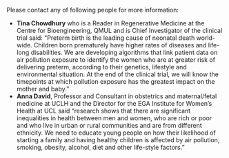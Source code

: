 Please contact any of following people for more information:

- **Tina Chowdhury** who is a Reader in Regenerative Medicine at the Centre for Bioengineering, QMUL and is Chief Investigator of the clinical trial said: "Preterm birth is the leading cause of neonatal death world-wide. Children born prematurely have higher rates of diseases and life-long disabilities. We are developing algorithms that link patient data on air pollution exposure to identify the women who are at greater risk of delivering preterm, according to their genetics, lifestyle and environmental situation. At the end of the clinical trial, we will know the timepoints at which pollution exposure has the greatest impact on the mother and baby.”
- **Anna David**, Professor and Consultant in obstetrics and maternal/fetal medicine at UCLH and the Director for the EGA Institute for Women’s Health at UCL said “research shows that there are significant inequalities in health between men and women, who are rich or poor and who live in urban or rural communities and are from different ethnicity. We need to educate young people on how their likelihood of starting a family and having healthy children is affected by air pollution, smoking, obesity, alcohol, diet and other life-style factors.”
